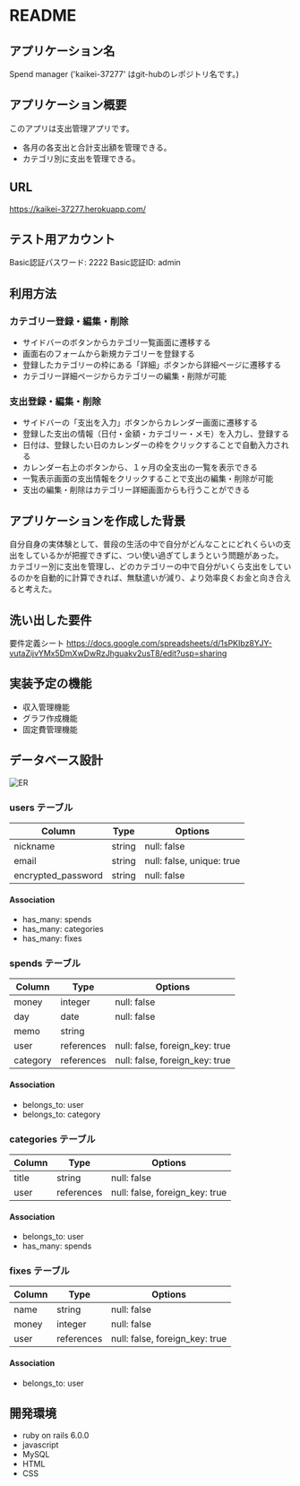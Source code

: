 # README

## アプリケーション名
Spend manager
('kaikei-37277' はgit-hubのレポジトリ名です。)

## アプリケーション概要
このアプリは支出管理アプリです。
- 各月の各支出と合計支出額を管理できる。
- カテゴリ別に支出を管理できる。

## URL
https://kaikei-37277.herokuapp.com/

## テスト用アカウント
Basic認証パスワード: 2222
Basic認証ID: admin

## 利用方法
### カテゴリー登録・編集・削除
- サイドバーのボタンからカテゴリ一覧画面に遷移する
- 画面右のフォームから新規カテゴリーを登録する
- 登録したカテゴリーの枠にある「詳細」ボタンから詳細ページに遷移する
- カテゴリー詳細ページからカテゴリーの編集・削除が可能

### 支出登録・編集・削除
- サイドバーの「支出を入力」ボタンからカレンダー画面に遷移する
- 登録した支出の情報（日付・金額・カテゴリー・メモ）を入力し、登録する
- 日付は、登録したい日のカレンダーの枠をクリックすることで自動入力される
- カレンダー右上のボタンから、１ヶ月の全支出の一覧を表示できる
- 一覧表示画面の支出情報をクリックすることで支出の編集・削除が可能
- 支出の編集・削除はカテゴリー詳細画面からも行うことができる

## アプリケーションを作成した背景
自分自身の実体験として、普段の生活の中で自分がどんなことにどれくらいの支出をしているかが把握できずに、つい使い過ぎてしまうという問題があった。
カテゴリー別に支出を管理し、どのカテゴリーの中で自分がいくら支出をしているのかを自動的に計算できれば、無駄遣いが減り、より効率良くお金と向き合えると考えた。

## 洗い出した要件
要件定義シート
https://docs.google.com/spreadsheets/d/1sPKIbz8YJY-vutaZijvYMx5DmXwDwRzJhguakv2usT8/edit?usp=sharing

## 実装予定の機能
- 収入管理機能
- グラフ作成機能
- 固定費管理機能

## データベース設計
![ER](https://user-images.githubusercontent.com/81469999/170502741-7362ed15-1337-47bb-90ae-6c5f6f0a5cea.png)

### users テーブル

| Column             | Type   | Options                   |
| ------------------ | ------ | ------------------------- |
| nickname           | string | null: false               |
| email              | string | null: false, unique: true |
| encrypted_password | string | null: false               |

#### Association

- has_many: spends
- has_many: categories
- has_many: fixes

### spends テーブル

| Column   | Type       | Options                        |
| -------- | ---------- | ------------------------------ |
| money    | integer    | null: false                    |
| day      | date       | null: false                    |
| memo     | string     |                                |
| user     | references | null: false, foreign_key: true |
| category | references | null: false, foreign_key: true |

#### Association

- belongs_to: user
- belongs_to: category

### categories テーブル

| Column | Type       | Options                        |
| ------ | ---------- | ------------------------------ |
| title  | string     | null: false                    |
| user   | references | null: false, foreign_key: true |

#### Association

- belongs_to: user
- has_many: spends

### fixes テーブル

| Column | Type       | Options                        |
| ------ | ---------- | ------------------------------ |
| name   | string     | null: false                    |
| money  | integer    | null: false                    |
| user   | references | null: false, foreign_key: true |

#### Association

- belongs_to: user

## 開発環境
- ruby on rails 6.0.0
- javascript
- MySQL
- HTML
- CSS